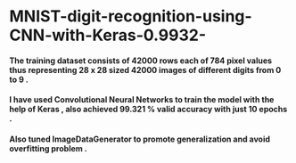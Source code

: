  # MNIST-digit-recognition-using-CNN-with-Keras-0.9932-

#### The training dataset consists of 42000 rows each of 784 pixel values thus representing 28 x 28 sized 42000 images of different digits from 0 to 9 .
#### I have used Convolutional Neural Networks to train the model with the help of Keras , also achieved 99.321 % valid accuracy with just 10 epochs .
#### Also tuned ImageDataGenerator to promote generalization and avoid overfitting problem .
